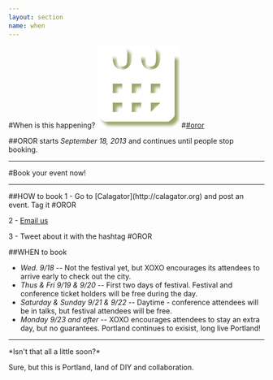 ```yaml
---
layout: section
name: when
---
```

#When is this happening?
<a href="http://calagator.org/events/search?tag=oror"><img src="/resources/images/calendar.png" alt="" /></a>
#[#oror](http://calagator.org/events/search?tag=oror)

##OROR starts *September 18, 2013* and continues until people stop booking.
<hr>
#Book your event now!
<hr>
##HOW to book
1 - Go to [Calagator](http://calagator.org) and post an event. Tag it #OROR

2 - [Email us](mailto:info@ororfest.com?subject=Booked!)

3 - Tweet about it with the hashtag #OROR

##WHEN to book
* *Wed. 9/18* -- Not the festival yet, but XOXO encourages its attendees to arrive early to check out the city.
* *Thus & Fri 9/19 & 9/20* -- First two days of festival. Festival and conference ticket holders will be free during the day.
* *Saturday & Sunday 9/21 & 9/22* -- Daytime - conference attendees will be in talks, but festival attendees will be free.
* *Monday 9/23 and after* -- XOXO encourages attendees to stay an extra day, but no guarantees. Portland continues to exisist, long live Portland!


<hr>
*Isn't that all a little soon?*

Sure, but this is Portland, land of DIY and collaboration.

